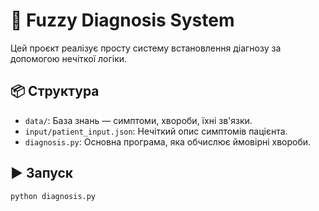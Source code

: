 # 🤖 Fuzzy Diagnosis System

Цей проєкт реалізує просту систему встановлення діагнозу за допомогою нечіткої логіки.

## 📦 Структура

- `data/`: База знань — симптоми, хвороби, їхні зв'язки.
- `input/patient_input.json`: Нечіткий опис симптомів пацієнта.
- `diagnosis.py`: Основна програма, яка обчислює ймовірні хвороби.

## ▶️ Запуск

```bash
python diagnosis.py
